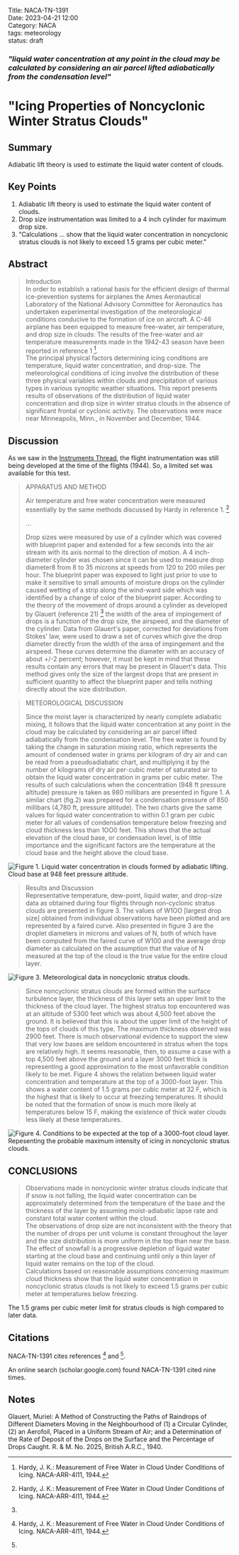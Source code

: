 Title: NACA-TN-1391   
Date: 2023-04-21 12:00  
Category: NACA  
tags: meteorology  
status: draft  

### _"liquid water concentration at any point in the cloud may be calculated by considering an air parcel lifted adiabatically from the condensation level"_  

# "Icing Properties of Noncyclonic Winter Stratus Clouds"  

## Summary  
Adiabatic lift theory is used to estimate the liquid water content of clouds.  

## Key Points  
1. Adiabatic lift theory is used to estimate the liquid water content of clouds.  
2. Drop size instrumentation was limited to a 4 inch cylinder for maximum drop size.  
3. "Calculations ... show that the liquid
water concentration in noncyclonic stratus clouds is not likely
to exceed 1.5 grams per cubic meter."  

## Abstract

> Introduction  
In order to establish a rational basis for the efficient design of thermal
ice-prevention systems for airplanes the
Ames Aeronautical
Laboratory
of the National Advisory Committee for Aeronautics
has undertaken experimental
investigation of the meteorological conditions conducive
to the formation of ice on aircraft.
A C-46 airplane has been equipped to measure
free-water, air temperature,
and drop size in clouds:
The
results of the free-water and air temperature
measurements made in the 1942-43 season 
have been reported in reference 1 [^2].  
> The principal physical factors determining icing conditions are 
temperature, liquid water concentration,
and drop-size. The meteorological conditions of icing involve the
distribution of these three physical variables within clouds and 
precipitation of various types in various synoptic weather situations. 
This report presents results of observations of the distribution of liquid 
water concentration and drop size in winter stratus clouds in the absence 
of significant frontal or cyclonic activity. The observations were mace near 
Minneapolis, Minn., in November and December, 1944.  
 
## Discussion  

As we saw in the [Instruments Thread]({filename}instruments.md), 
the flight instrumentation was still being developed at the time of the flights 
(1944). 
So, a limited set was available for this test. 

>APPARATUS AND METHOD  
> 
>Air temperature and free water concentration were measured 
essentially by the same methods discussed by Hardy in reference 1. [^2] 
> 
> ...
>
> Drop sizes were measured by use of a cylinder
which
was covered with blueprint
paper and extended for a few
seconds into the air stream with its axis normal to the
direction of motion.
A 4 inch-diameter cylinder was chosen
since it can be used to measure drop diameter8
from 8 to 35
microns at speeds from 120 to 200 miles per hour.
The blueprint
paper was exposed to light
just prior to use to make it  sensitive to small amounts of moisture
drops on the cylinder caused wetting of a strip
along the wind-ward side which was identified
by a change of color of the blueprint paper.
According to the theory of the movement of drops around a cylinder
as developed by Glauert (reference 21) [^3]
the width of the area of impingement of drops is a function
of the drop size, the airspeed, and the diameter of the cylinder.
Data from Glauert's paper, corrected for deviations from
Stokes' law, were used to draw a set of curves which give the
drop diameter directly from the width
of the area of impingement and the airspeed.
These curves determine the diameter with an accuracy
of about +/-2 percent; however, it must be kept
in mind that these results contain any errors
that may be present in Glauert's
data. This method gives only the size of the largest
drops that are present in sufficient quantity to
affect the blueprint paper and tells nothing directly
about the size distribution.
> 
> 
<!--
The quantity
used in this report
to represent
drop size is
the mass of one drop times 10a.
This quantity,
which is
designated
W1OO, represents
the liquid
water concentration
in grams per cubic meter of a cloud having 100 such drops per
cubic centimeter.
If the drops are all the same size,
the
number of drops per cubic
centimeter is obtained
by dividing
the measured liquid
water by W1OO.
If the size distribution
is not uniform,
the calculated
number of drops will
be too
small.
-->
>
> METEOROLOGICAL DISCUSSION  
>
>Since the moist layer is characterized by nearly complete adiabatic mixing,
it follows that the liquid water concentration
at any point in the cloud may be calculated
by considering an air parcel lifted adiabatically from the condensation level.
The free water is found by taking the change in saturation
mixing ratio,
which represents the amount of condensed water in grams per kilogram
of dry air and can be read from a pseudoadiabatic chart,
and multiplying it by the number of kilograms
of dry air per-cubic meter of saturated air to obtain 
the liquid water concentration in grams per cubic meter.
The results of such calculations when the concentration
(948 ft pressure altitude) pressure is taken as 980 millibars
are presented in figure 1. A similar
chart (fig.2) was prepared for a condensation pressure of 850 millibars
(4,780 ft, pressure altitude).
The two charts give the same values for liquid water concentration
to within 0.1 gram per cubic meter for all values of condensation
temperature below freezing and cloud thickness less than 1OO0 feet.
This shows that the actual elevation of the cloud base, or condensation
level, is of little importance and the significant factors
are the temperature at the cloud base and the height above
the cloud base.

![Figure 1. Liquid water concentration in clouds formed by adiabatic
lifting. Cloud base at 948 feet pressure altitude.
](/images%2FNACA-TN-1391%2FFigure%201.png)  

>Results and Discussion  
> Representative temperature, dew-point, liquid water,
and drop-size data as obtained during four flights
through non-cyclonic stratus clouds are presented in figure 3. 
The values of W1OO [largest drop size] obtained from individual
observations have been plotted and are represented by a faired curve.
Also presented in figure 3 are the droplet diameters in microns and values
of N, both of which have been computed from the faired
curve of W100 and the average drop diameter as calculated on the
assumption that the value of N measured at the top of the
cloud is the true value for the entire cloud layer.

![Figure 3. Meteorological data in noncyclonic stratus clouds.
](/images%2FNACA-TN-1391%2FFigure%203.png)  

> Since noncyclonic stratus clouds are formed within
the surface turbulence layer, the thickness of this layer
sets an upper limit to the thickness of the cloud layer.
The highest stratus top encountered was at an altitude
of 5300 feet which was about 4,500 feet above the ground. 
It is believed that this is about the upper limit of the height
of the tops of clouds of this type.
The maximum thickness
observed was 2900 feet.
There is much observational evidence to support the
view that very low bases are seldom encountered in stratus
when the tops are relatively high.
It seems reasonable, then, to assume a
case with a top 4,500 feet above the ground and a layer 3000 feet 
thick is representing a good approximation to the most
unfavorable condition likely to be met.
Figure 4 shows the relation between liquid water concentration
and temperature at the top of a 3000-foot layer.
This shows a water content of 1.5 grams per cubic meter at 32 F,
which is the highest that is likely to occur at freezing temperatures.
It should be noted that the formation of snow is much more likely
at temperatures below 15 F, making the existence of thick water
clouds less likely at these temperatures.

![Figure 4. Conditions to be expected at the top of a 3000-foot 
cloud layer. Repesenting the probable maximum intensity of icing in 
noncyclonic stratus clouds.](/images%2FNACA-TN-1391%2FFigure%204.png)  

## CONCLUSIONS  
>Observations made in noncyclonic winter stratus clouds indicate that if snow is not falling,
the liquid water concentration can be approximately determined from the temperature
of the base and the thickness of the layer by assuming moist-adiabatic lapse rate and constant
total water content within the cloud.  
The observations of drop size are not inconsistent with
the theory that the number of drops per unit volume is constant throughout
the layer and the size distribution is more uniform
in the top than near the base.  
The effect of snowfall is a progressive depletion of liquid water starting
at the cloud base and continuing until only a thin layer of liquid
water remains on the top of the cloud.  
Calculations based on reasonable assumptions concerning
maximum cloud thickness show that the liquid
water concentration in noncyclonic stratus clouds is not likely
to exceed 1.5 grams per cubic meter at temperatures below freezing.  

The 1.5 grams per cubic meter limit for stratus clouds is high compared to later data. 

## Citations  

NACA-TN-1391 cites references [^2] and [^3]. 

An online search (scholar.google.com) found NACA-TN-1391 cited nine times.  

## Notes  

[^1]: Lewis, William: Icing Properties of Noncyclonic Winter Stratus Clouds. NACA-TN-1391, 1947.  
[^2]: Hardy, J. K.: Measurement of Free Water in Cloud Under Conditions of Icing. NACA-ARR-4I11, 1944.  
[^3]:
Glauert, Muriel: A Method of Constructing the Paths of Raindrops of Different Diameters Moving in the Neighbourhood of (1) a Circular Cylinder, (2) an Aerofoil, Placed in a Uniform Stream of Air; and a Determination of the Rate of Deposit of the Drops on the Surface and the Percentage of Drops Caught. R. & M. No. 2025, British A.R.C., 1940.  
